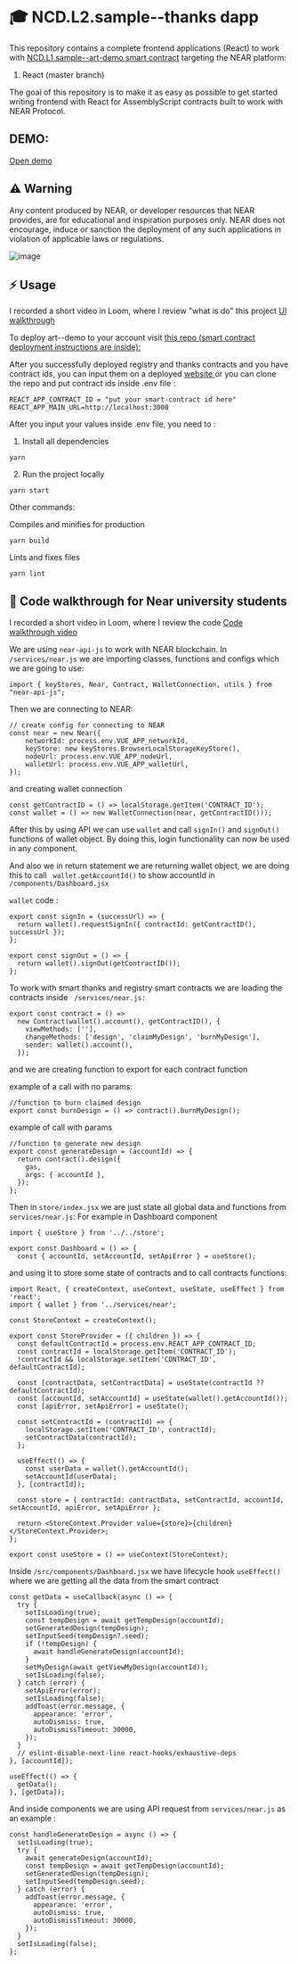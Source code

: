#  🎓 NCD.L2.sample--thanks dapp
This repository contains a complete frontend applications (React) to work with 
<a href="https://github.com/Learn-NEAR/NCD.L1.sample--art-demo" target="_blank">NCD.L1.sample--art-demo smart contract</a> targeting the NEAR platform:
1. React (master branch)

The goal of this repository is to make it as easy as possible to get started writing frontend with React for AssemblyScript contracts built to work with NEAR Protocol.

## DEMO:
<a href="https://art-demo-react.onrender.com" target="_blank">Open demo</a>

## ⚠️ Warning
Any content produced by NEAR, or developer resources that NEAR provides, are for educational and inspiration purposes only. NEAR does not encourage, induce or sanction the deployment of any such applications in violation of applicable laws or regulations.

![image](https://user-images.githubusercontent.com/48129985/173148121-89507d33-04a3-4f61-9fbe-725f13d1eadb.png)

## ⚡  Usage
I recorded a short video in Loom, where I review "what is do" this project
<a href="https://www.loom.com/share/8d4ca6ec67ec4d16bee3dcd04933c797" target="_blank">UI walkthrough</a>


To deploy art--demo to your account visit <a href="https://github.com/Learn-NEAR/NCD.L1.sample--art-demo" target="_blank">this repo (smart contract deployment instructions are inside):</a> 


After you successfully deployed registry and thanks contracts and you have contract ids, you can input them on a deployed <a href="art-demo-react.onrender.com/" target="_blank">website </a> or you can clone the repo and put contract ids inside .env file :

```
REACT_APP_CONTRACT_ID = "put your smart-contract id here"
REACT_APP_MAIN_URL=http://localhost:3000
```

After you input your values inside .env file, you need to :
1. Install all dependencies 
```
yarn
```
2. Run the project locally
```
yarn start
```
Other commands:

Compiles and minifies for production
```
yarn build
```
Lints and fixes files
```
yarn lint
```

## 👀 Code walkthrough for Near university students

I recorded a short video in Loom, where I review the code
<a href="https://www.loom.com/share/f983645da1b7405a883124c3025577c2" target="_blank">Code walkthrough video</a>

We are using ```near-api-js``` to work with NEAR blockchain. In ``` /services/near.js ``` we are importing classes, functions and configs which we are going to use:
```
import { keyStores, Near, Contract, WalletConnection, utils } from "near-api-js";
```
Then we are connecting to NEAR:
```
// create config for connecting to NEAR
const near = new Near({
    networkId: process.env.VUE_APP_networkId,
    keyStore: new keyStores.BrowserLocalStorageKeyStore(),
    nodeUrl: process.env.VUE_APP_nodeUrl,
    walletUrl: process.env.VUE_APP_walletUrl,
});
``` 
and creating wallet connection
```
const getContractID = () => localStorage.getItem('CONTRACT_ID');
const wallet = () => new WalletConnection(near, getContractID()));
```
After this by using API we can use ```wallet``` and call ```signIn()``` and ```signOut()``` functions of wallet object. By doing this, login functionality can now be used in any component. 

And also we in return statement we are returning wallet object, we are doing this to call ``` wallet.getAccountId()``` to show accountId in ``` /components/Dashboard.jsx ```

```wallet``` code :
```
export const signIn = (successUrl) => {
  return wallet().requestSignIn({ contractId: getContractID(), successUrl });
};

export const signOut = () => {
  return wallet().signOut(getContractID());
};
```

To work with smart thanks and registry smart contracts we are loading the contracts inside  ``` /services/near.js:```
```
export const contract = () =>
  new Contract(wallet().account(), getContractID(), {
    viewMethods: [''],
    changeMethods: ['design', 'claimMyDesign', 'burnMyDesign'],
    sender: wallet().account(),
  });
```

and we are creating function to export for each contract function

example of a call with no params: 
```
//function to burn claimed design
export const burnDesign = () => contract().burnMyDesign();
```

example of call with params 
```
//function to generate new design
export const generateDesign = (accountId) => {
  return contract().design({
    gas,
    args: { accountId },
  });
};
```

Then in ```store/index.jsx``` we are just state all global data and functions from ```services/near.js```:
For example in Dashboard component
```
import { useStore } from '../../store';

export const Dashboard = () => {
  const { accountId, setAccountId, setApiError } = useStore();
```

and using it to store some state of contracts and to call contracts functions: 
```
import React, { createContext, useContext, useState, useEffect } from 'react';
import { wallet } from '../services/near';

const StoreContext = createContext();

export const StoreProvider = ({ children }) => {
  const defaultContractId = process.env.REACT_APP_CONTRACT_ID;
  const contractId = localStorage.getItem('CONTRACT_ID');
  !contractId && localStorage.setItem('CONTRACT_ID', defaultContractId);

  const [contractData, setContractData] = useState(contractId ?? defaultContractId);
  const [accountId, setAccountId] = useState(wallet().getAccountId());
  const [apiError, setApiError] = useState();

  const setContractId = (contractId) => {
    localStorage.setItem('CONTRACT_ID', contractId);
    setContractData(contractId);
  };

  useEffect(() => {
    const userData = wallet().getAccountId();
    setAccountId(userData);
  }, [contractId]);

  const store = { contractId: contractData, setContractId, accountId, setAccountId, apiError, setApiError };

  return <StoreContext.Provider value={store}>{children}</StoreContext.Provider>;
};

export const useStore = () => useContext(StoreContext);
```

Inside ```/src/components/Dashboard.jsx``` we have lifecycle hook ``` useEffect() ``` where we are getting all the data from the smart contract
```
const getData = useCallback(async () => {
  try {
    setIsLoading(true);
    const tempDesign = await getTempDesign(accountId);
    setGeneratedDesign(tempDesign);
    setInputSeed(tempDesign?.seed);
    if (!tempDesign) {
      await handleGenerateDesign(accountId);
    }
    setMyDesign(await getViewMyDesign(accountId));
    setIsLoading(false);
  } catch (error) {
    setApiError(error);
    setIsLoading(false);
    addToast(error.message, {
      appearance: 'error',
      autoDismiss: true,
      autoDismissTimeout: 30000,
    });
  }
  // eslint-disable-next-line react-hooks/exhaustive-deps
}, [accountId]);

useEffect(() => {
  getData();
}, [getData]);
```

And inside components we are using API request from ```services/near.js``` as an example :
```
const handleGenerateDesign = async () => {
  setIsLoading(true);
  try {
    await generateDesign(accountId);
    const tempDesign = await getTempDesign(accountId);
    setGeneratedDesign(tempDesign);
    setInputSeed(tempDesign.seed);
  } catch (error) {
    addToast(error.message, {
      appearance: 'error',
      autoDismiss: true,
      autoDismissTimeout: 30000,
    });
  }
  setIsLoading(false);
};
```
